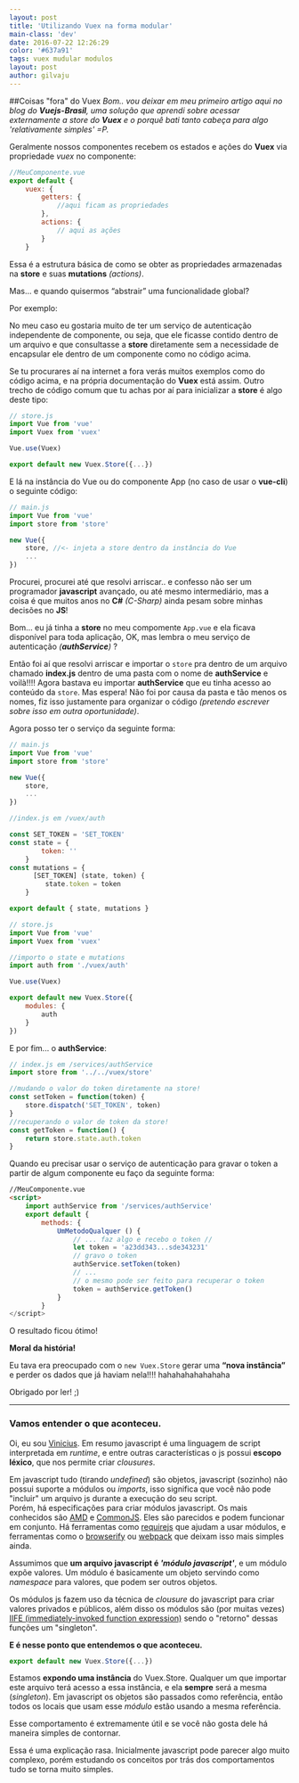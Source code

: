 ```yaml
---
layout: post
title: 'Utilizando Vuex na forma modular'
main-class: 'dev'
date: 2016-07-22 12:26:29 
color: '#637a91'
tags: vuex mudular modulos
layout: post
author: gilvaju
---
```


##Coisas "fora" do Vuex
*Bom.. vou deixar em meu primeiro artigo aqui no blog do **Vuejs-Brasil**, uma solução que aprendi sobre acessar externamente a store do **Vuex** e o porquê bati tanto cabeça para algo 'relativamente simples' =P.*

Geralmente nossos componentes recebem os estados e ações do **Vuex** via propriedade *vuex* no componente: 
```javascript
//MeuComponente.vue
export default {
    vuex: {
        getters: {
            //aqui ficam as propriedades
        },
        actions: {
            // aqui as ações
        }
    }
```

Essa é a estrutura básica de como se obter as propriedades armazenadas na **store** e suas **mutations** *(actions)*. 

Mas… e quando quisermos “abstrair” uma funcionalidade global?

Por exemplo:

No meu caso eu gostaria muito de ter um serviço de autenticação independente de componente, ou seja, que ele ficasse contido dentro de um arquivo e que consultasse a **store** diretamente sem a necessidade de encapsular ele dentro de um componente como no código acima.

Se tu procurares aí na internet a fora verás muitos exemplos como do código acima, e na própria documentação do **Vuex** está assim. Outro trecho de código comum que tu achas por aí para inicializar a **store** é algo deste tipo:
```javascript
// store.js
import Vue from 'vue'
import Vuex from 'vuex'

Vue.use(Vuex)

export default new Vuex.Store({...})
``` 

E lá na instância do Vue ou do componente App (no caso de usar o **vue-cli**) o seguinte código:

```javascript
// main.js
import Vue from 'vue'
import store from 'store'

new Vue({
    store, //<- injeta a store dentro da instância do Vue
    ...
})
```

Procurei, procurei até que resolvi arriscar.. e confesso não ser um programador **javascript** avançado, ou até mesmo intermediário, mas a coisa é que muitos anos no **C#** *(C-Sharp)* ainda pesam sobre minhas decisões no **JS**!

Bom… eu já tinha a **store** no meu compomente `App.vue` e ela ficava disponível para toda aplicação, OK, mas lembra o meu serviço de autenticação *(**authService**)* ?

Então foi aí que resolvi arriscar e importar o `store` pra dentro de um arquivo chamado **index.js** dentro de uma pasta com o nome de **authService** e voilà!!!! Agora bastava eu importar **authService** que eu tinha acesso ao conteúdo da `store`. Mas espera! Não foi por causa da pasta e tão menos os nomes, fiz isso justamente para organizar o código *(pretendo escrever sobre isso em outra oportunidade)*.

Agora posso ter o serviço da seguinte forma:

```javascript
// main.js
import Vue from 'vue'
import store from 'store'

new Vue({
    store,
    ...
})
```
```javascript
//index.js em /vuex/auth

const SET_TOKEN = 'SET_TOKEN'
const state = {
        token: ''
    }
const mutations = {
      [SET_TOKEN] (state, token) {
         state.token = token
    }

export default { state, mutations }
```

```javascript
// store.js
import Vue from 'vue'
import Vuex from 'vuex'

//importo o state e mutations
import auth from './vuex/auth'

Vue.use(Vuex)

export default new Vuex.Store({
    modules: {
        auth
    }
})
```
E por fim... o **authService**:
```javascript
// index.js em /services/authService
import store from '../../vuex/store'

//mudando o valor do token diretamente na store!
const setToken = function(token) {
    store.dispatch('SET_TOKEN', token)
}
//recuperando o valor de token da store!
const getToken = function() {
    return store.state.auth.token
}
```
Quando eu precisar usar o serviço de autenticação para gravar o token a partir de algum componente eu faço da seguinte forma:
```html
//MeuComponente.vue
<script>
    import authService from '/services/authService'
    export default {
        methods: {
            UmMetodoQualquer () {
                // ... faz algo e recebo o token //
                let token = 'a23dd343...sde343231'
                // gravo o token
                authService.setToken(token)
                // ... 
                // o mesmo pode ser feito para recuperar o token
                token = authService.getToken()
            }
        }
</script>
```

O resultado ficou ótimo!

**Moral da história!**

Eu tava era preocupado com o `new Vuex.Store` gerar uma **“nova instância”** e perder os dados que já haviam nela!!!! hahahahahahahaha

Obrigado por ler! ;)

---------

### Vamos entender o que aconteceu.

Oi, eu sou [Vinicius](http://www.vuejs-brasil.com.br/author/vinicius/).
Em resumo javascript é uma linguagem de script interpretada em *runtime*, e entre outras características o js possui **escopo léxico**, que nos permite criar *clousures*.

Em javascript tudo (tirando *undefined*) são objetos, javascript (sozinho) não possui suporte a módulos ou *imports*, isso significa que você não pode "incluir" um arquivo js durante a execução do seu script.  
Porém, há especificações para criar módulos javascript. Os mais conhecidos são [AMD](https://github.com/amdjs/amdjs-api) e [CommonJS](http://www.commonjs.org/). Eles são parecidos e podem funcionar em conjunto.
Há ferramentas como [requirejs](http://requirejs.org/) que ajudam a usar módulos, e ferramentas como o [browserify](http://browserify.org/) ou [webpack](https://webpack.github.io/) que deixam isso mais simples ainda. 


Assumimos que **um arquivo javascript é *'módulo javascript'***, e um módulo expõe valores. Um módulo é basicamente um objeto servindo como *namespace* para valores, que podem ser outros objetos.

Os módulos js fazem uso da técnica de *clousure* do javascript para criar valores privados e públicos, além disso os módulos são (por muitas vezes) [IIFE (immediately-invoked function expression)](http://imasters.com.br/front-end/javascript/sobre-funcoes-imediatas-javascript-iife/) sendo o "retorno" dessas funções um "singleton".

**E é nesse ponto que entendemos o que aconteceu.**
```javascript
export default new Vuex.Store({...})
``` 

Estamos **expondo uma instância** do Vuex.Store. Qualquer um que importar este arquivo  terá acesso a essa instância, e ela **sempre** será a mesma (*singleton*). Em javascript os objetos são passados como referência, então todos os locais que usam esse *módulo* estão usando a mesma referência. 

Esse comportamento é extremamente útil e se você não gosta dele há maneira simples de contornar.

Essa é uma explicação rasa. Inicialmente javascript pode parecer algo muito complexo, porém estudando os conceitos por trás dos comportamentos tudo se torna muito simples.  
